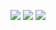 <a href="https://codeclimate.com/github/InnerImmolation/project-lvl1-s466"><img src="https://api.codeclimate.com/v1/badges/a99a88d28ad37a79dbf6/maintainability" /></a>
<a href="https://travis-ci.org/InnerImmolation/project-lvl1-s466"><img src="https://travis-ci.org/InnerImmolation/project-lvl1-s466.svg?branch=master" /></a>
<a href="https://asciinema.org/a/UIax9n6EZAh6Yxzjthb2mvsiF" target="_blank"><img src="https://asciinema.org/a/UIax9n6EZAh6Yxzjthb2mvsiF.svg" /></a>
